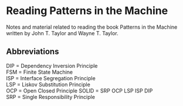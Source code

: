 # Reading Patterns in the Machine

Notes and material related to reading the book Patterns in the Machine written by John T. Taylor and Wayne T. Taylor.

## Abbreviations

DIP = Dependency Inversion Principle  
FSM = Finite State Machine  
ISP = Interface Segregation Principle  
LSP = Liskov Substitution Principle  
OCP = Open Closed Principle
SOLID = SRP OCP LSP ISP DIP  
SRP = Single Responsibility Principle  
